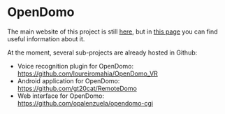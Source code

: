 OpenDomo
==========

The main website of this project is still 
<a title="OpenDomo" href="http://en.opendomo.org">here</a>, but in <a href='https://github.com/opalenzuela/opendomo/wiki/OpenDomo'>this page</a> you can find useful information about it. 

At the moment, several sub-projects are already hosted in Github:

 - Voice recognition plugin for OpenDomo:  https://github.com/loureiromahia/OpenDomo_VR
 - Android application for OpenDomo: https://github.com/gt20cat/RemoteDomo 
 - Web interface for OpenDomo: https://github.com/opalenzuela/opendomo-cgi



